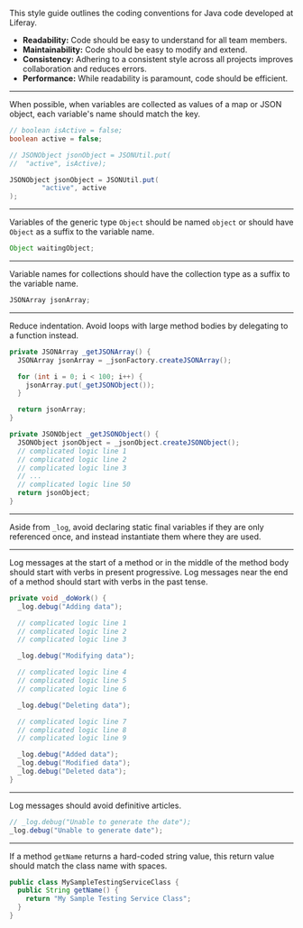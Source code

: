 This style guide outlines the coding conventions for Java code developed at Liferay.

* **Readability:** Code should be easy to understand for all team members.
* **Maintainability:** Code should be easy to modify and extend.
* **Consistency:** Adhering to a consistent style across all projects improves
  collaboration and reduces errors.
* **Performance:** While readability is paramount, code should be efficient.

---

When possible, when variables are collected as values of a map or JSON object, each variable's name should match the key.

```java
// boolean isActive = false;
boolean active = false;

// JSONObject jsonObject = JSONUtil.put(
//  "active", isActive);

JSONObject jsonObject = JSONUtil.put(
        "active", active
);
```

---

Variables of the generic type `Object` should be named `object` or should have `Object` as a suffix to the variable name.

```java
Object waitingObject;
```

---

Variable names for collections should have the collection type as a suffix to the variable name.

```java
JSONArray jsonArray;
```

---

Reduce indentation. Avoid loops with large method bodies by delegating to a function instead.

```java
private JSONArray _getJSONArray() {
  JSONArray jsonArray = _jsonFactory.createJSONArray();

  for (int i = 0; i < 100; i++) {
    jsonArray.put(_getJSONObject());
  }

  return jsonArray;
}

private JSONObject _getJSONObject() {
  JSONObject jsonObject = _jsonObject.createJSONObject();
  // complicated logic line 1
  // complicated logic line 2
  // complicated logic line 3
  // ...
  // complicated logic line 50
  return jsonObject;
}
```

---

Aside from `_log`, avoid declaring static final variables if they are only referenced once, and instead instantiate them where they are used.

---

Log messages at the start of a method or in the middle of the method body should start with verbs in present progressive. Log messages near the end of a method should start with verbs in the past tense.

```java
private void _doWork() {
  _log.debug("Adding data");

  // complicated logic line 1
  // complicated logic line 2
  // complicated logic line 3

  _log.debug("Modifying data");

  // complicated logic line 4
  // complicated logic line 5
  // complicated logic line 6

  _log.debug("Deleting data");

  // complicated logic line 7
  // complicated logic line 8
  // complicated logic line 9

  _log.debug("Added data");
  _log.debug("Modified data");
  _log.debug("Deleted data");
}
```

---

Log messages should avoid definitive articles.

```java
// _log.debug("Unable to generate the date");
_log.debug("Unable to generate date");
```

---

If a method `getName` returns a hard-coded string value, this return value should match the class name with spaces.

```java
public class MySampleTestingServiceClass {
  public String getName() {
    return "My Sample Testing Service Class";
  }
}
```